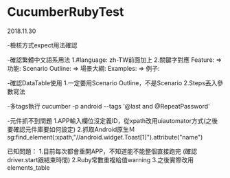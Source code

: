 # CucumberRubyTest
2018.11.30

-檢核方式expect用法確認

-確認繁體中文語系用法
1.#language: zh-TW前面加上
2.關鍵字對應 
Feature: => 功能:
Scenario Outline: => 場景大綱:
Examples: => 例子:

-確認DataTable使用
1.一定要用Scenario Outline，不是Scenario
2.Steps丟入參數寫法

-多tags執行
cucumber -p android --tags '@last and @RepeatPassword'

-元件抓不到問題
1.APP輸入欄位沒定義ID，從xpath改用uiautomator方式(之後要確認元件庫要如何設定)
2.抓取Android原生Ｍsg:find_element(:xpath,"//android.widget.Toast[1]").attribute("name")



已知問題：
1.目前每次都會重開APP，不知道能不能整個直接跑完 (確認driver.start跟結束時間)
2.Ruby常數重複給值warning
3.之後實際改用elements_table
